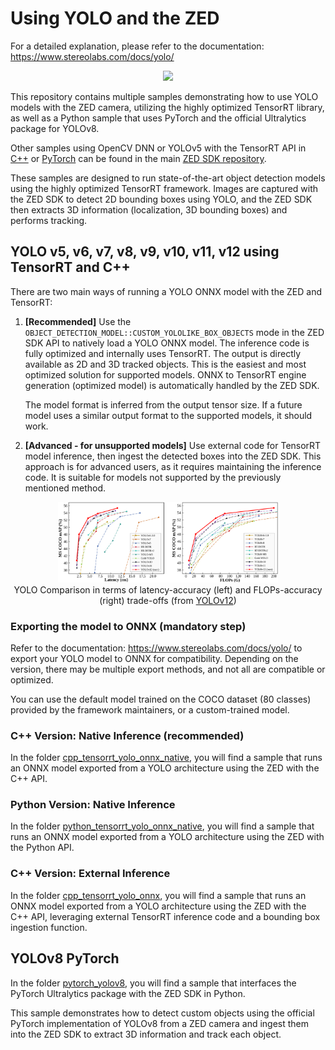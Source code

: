# Using YOLO and the ZED

For a detailed explanation, please refer to the documentation: https://www.stereolabs.com/docs/yolo/

<p align="center">
<img src="https://docs.stereolabs.com/yolo/images/zed-yolo-3D.jpg" width="600">
</p>

This repository contains multiple samples demonstrating how to use YOLO models with the ZED camera, utilizing the highly optimized TensorRT library, as well as a Python sample that uses PyTorch and the official Ultralytics package for YOLOv8.

Other samples using OpenCV DNN or YOLOv5 with the TensorRT API in [C++](https://github.com/stereolabs/zed-sdk/tree/master/object%20detection/custom%20detector/cpp) or [PyTorch](https://github.com/stereolabs/zed-sdk/tree/master/object%20detection/custom%20detector/python) can be found in the main [ZED SDK repository](https://github.com/stereolabs/zed-sdk/tree/master/object%20detection/custom%20detector/cpp).

These samples are designed to run state-of-the-art object detection models using the highly optimized TensorRT framework. Images are captured with the ZED SDK to detect 2D bounding boxes using YOLO, and the ZED SDK then extracts 3D information (localization, 3D bounding boxes) and performs tracking.

## YOLO v5, v6, v7, v8, v9, v10, v11, v12 using TensorRT and C++

There are two main ways of running a YOLO ONNX model with the ZED and TensorRT:

1. **[Recommended]** Use the `OBJECT_DETECTION_MODEL::CUSTOM_YOLOLIKE_BOX_OBJECTS` mode in the ZED SDK API to natively load a YOLO ONNX model. The inference code is fully optimized and internally uses TensorRT. The output is directly available as 2D and 3D tracked objects. This is the easiest and most optimized solution for supported models. ONNX to TensorRT engine generation (optimized model) is automatically handled by the ZED SDK.

   The model format is inferred from the output tensor size. If a future model uses a similar output format to the supported models, it should work.

2. **[Advanced - for unsupported models]** Use external code for TensorRT model inference, then ingest the detected boxes into the ZED SDK. This approach is for advanced users, as it requires maintaining the inference code. It is suitable for models not supported by the previously mentioned method.


<p align="center">
  <img src="https://raw.githubusercontent.com/sunsmarterjie/yolov12/51901136772609c36df65cec1131d54b4f1a44df/assets/tradeoff.svg" width=70%> <br>
  YOLO Comparison in terms of latency-accuracy (left) and FLOPs-accuracy (right) trade-offs (from <a href="https://github.com/sunsmarterjie/yolov12">YOLOv12</a>)
</p>



### Exporting the model to ONNX (mandatory step)

Refer to the documentation: https://www.stereolabs.com/docs/yolo/ to export your YOLO model to ONNX for compatibility. Depending on the version, there may be multiple export methods, and not all are compatible or optimized.

You can use the default model trained on the COCO dataset (80 classes) provided by the framework maintainers, or a custom-trained model.

### C++ Version: Native Inference (recommended)

In the folder [cpp_tensorrt_yolo_onnx_native](./cpp_tensorrt_yolo_onnx_native), you will find a sample that runs an ONNX model exported from a YOLO architecture using the ZED with the C++ API.

### Python Version: Native Inference

In the folder [python_tensorrt_yolo_onnx_native](./python_tensorrt_yolo_onnx_native), you will find a sample that runs an ONNX model exported from a YOLO architecture using the ZED with the Python API.

### C++ Version: External Inference

In the folder [cpp_tensorrt_yolo_onnx](./cpp_tensorrt_yolo_onnx), you will find a sample that runs an ONNX model exported from a YOLO architecture using the ZED with the C++ API, leveraging external TensorRT inference code and a bounding box ingestion function.

## YOLOv8 PyTorch

In the folder [pytorch_yolov8](./pytorch_yolov8), you will find a sample that interfaces the PyTorch Ultralytics package with the ZED SDK in Python.

This sample demonstrates how to detect custom objects using the official PyTorch implementation of YOLOv8 from a ZED camera and ingest them into the ZED SDK to extract 3D information and track each object.
